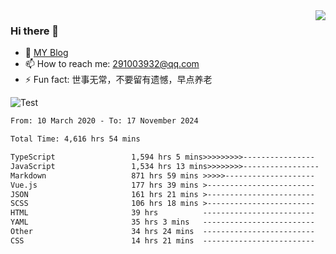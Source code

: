 <img align='right' src='https://github-readme-stats.vercel.app/api?username=niaogege&show_icons=true&theme=radical'/>

### Hi there 👋

- 🌱 [MY Blog](https://bythewayer.com/)
- 📫 How to reach me: 291003932@qq.com
- ⚡ Fun fact:  世事无常，不要留有遗憾，早点养老

![Test](https://github-readme-stats.vercel.app/api/top-langs/?username=niaogege&layout=compact)

<!--START_SECTION:waka-->

```txt
From: 10 March 2020 - To: 17 November 2024

Total Time: 4,616 hrs 54 mins

TypeScript                 1,594 hrs 5 mins>>>>>>>>>----------------   34.53 %
JavaScript                 1,534 hrs 13 mins>>>>>>>>-----------------   33.23 %
Markdown                   871 hrs 59 mins >>>>>--------------------   18.89 %
Vue.js                     177 hrs 39 mins >------------------------   03.85 %
JSON                       161 hrs 21 mins >------------------------   03.50 %
SCSS                       106 hrs 18 mins >------------------------   02.30 %
HTML                       39 hrs          -------------------------   00.85 %
YAML                       35 hrs 3 mins   -------------------------   00.76 %
Other                      34 hrs 24 mins  -------------------------   00.75 %
CSS                        14 hrs 21 mins  -------------------------   00.31 %
```

<!--END_SECTION:waka-->
